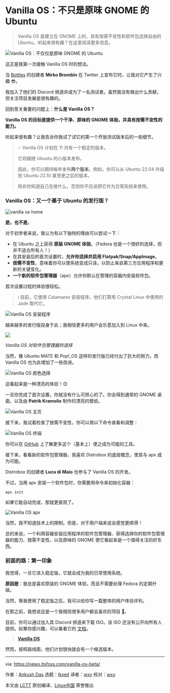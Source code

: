[#]: subject: "Vanilla OS: More Than Just Vanilla GNOME With Ubuntu"
[#]: via: "https://news.itsfoss.com/vanilla-os-beta/"
[#]: author: "Ankush Das https://news.itsfoss.com/author/ankush/"
[#]: collector: "lkxed"
[#]: translator: "wxy"
[#]: reviewer: "wxy"
[#]: publisher: "wxy"
[#]: url: "https://linux.cn/article-15203-1.html"

Vanilla OS：不只是原味 GNOME 的 Ubuntu
======

> Vanilla OS 是建立在 GNOME 上的、具有按需不变性和软件包选择自由的 Ubuntu。听起来很有趣？在这里阅读更多信息。

![Vanilla OS：不仅仅是原味 GNOME 的 Ubuntu][1]

这正是我第一次接触 Vanilla OS 时的想法。

当 [Bottles][2] 的创建者 **Mirko Brombin** 在 Twitter 上宣布它时，让我对它产生了兴趣 😎。

我加入了他们的 Discord 频道并成为了一名测试者。虽然我没有做出什么贡献，但关注项目发展是很有趣的。

回到至关重要的问题上：**什么是 Vanilla OS？**

**Vanilla OS 的目标是提供一个干净、原味的 GNOME 体验，并具有按需不变性的能力。**

听起来很有趣？让我告诉你我试了试它的第一个开放测试版本后的一些细节。

> 💡 Vanilla OS 计划在 11 月有一个稳定的版本。
> 
> 它将跟随 Ubuntu 的小版本发布。
> 
> 因此，你可以期待每年发布**两个版本**。例如，你可以从 Ubuntu 22.04 升级到 Ubuntu 22.10 甚至更之后的版本。
> 
> 除非你知道自己在做什么，否则你不应该把它作为日常系统来使用。

### Vanilla OS：又一个基于 Ubuntu 的发行版？

![vanilla os home][3]

**是，也不是**。

对于初学者来说，我认为有以下独特的理由可以尝试一下：

- 在 Ubuntu 之上获得 **原装 GNOME 体验**。（Fedora 也是一个很好的选择，但并不适合所有人！）
- 在其安装后的首次设置时，**允许你选择并启用 Flatpak/Snap/AppImage**。
- **按需不变性**，意味着你可以使系统变成只读，以防止来自第三方应用程序和更新的关键变化。
- **一个新的软件包管理器**（apx）允许你默认在管理的容器内安装软件包。

首次设置过程的体验很轻松。

> ℹ️ 目前，它使用 Calamares 安装程序。他们打算用 Crystal Linux 中使用的 Jade 取代它。

![Vanilla OS 安装程序][4]

越来越多的发行版投身于此；我相信更多的用户会乐意加入到 Linux 中来。

![][5]

*Vanilla OS 对软件包管理器的选择*

当然，像 Ubuntu MATE 和 Pop!_OS 这样的发行版已经付出了巨大的努力，而 Vanilla OS 也为此增加了一些改进。

![Vanilla OS 颜色选择][6]

这看起来是一种漂亮的体验！😊

一旦你完成了首次设置，你就没有什么可担心的了。你会得到通常的 GNOME 桌面，以及由 **Patrik Kramolis** 制作的漂亮的壁纸。

![Vanilla OS 主页][7]

接下来，我试着检查了按需不变性，你可以用以下命令查看和调整：

![Vanilla OS 终端][8]

你可以在 [GitHub][9] 上了解更多这个（基本上）使之成为可能的工具。

接下来，看看新的软件包管理器，我喜欢 Distrobox 的底层概念，使其与 apx 成为可能。

Distrobox 的创建者 **Luca di Maio** 也参与了 Vanilla OS 的开发。

不过，当用 apx 安装一个软件包时，你需要用命令来初始化容器：

```
apx init
```

如果它能自动完成，那就更直观了。

![Vanilla OS apx][10]

当然，我不知道技术上的限制。但是，对于用户端来说会感觉更顺滑！

总的来说，一个利用容器安装应用程序的软件包管理器、获得选择你的软件包管理器的能力、按需不变性，以及原味的 GNOME 使它看起来是一个值得关注的好东西。

### 前面的路：第一印象

我觉得，一旦它进入稳定版，它就会成为我的日常使用系统。

**原因是**：我总是喜欢原装的 GNOME 体验，而且不需要处理 Fedora 的定期升级。

当然，等我使用了稳定版之后，我可以给你写一篇整体的用户体验评判。

在那之前，我想说这是一个我相信很多用户都会喜欢的项目 👏。

目前，你可以通过加入其 Discord 频道来下载 ISO。该 ISO 还没有公开向所有人提供。如果你感兴趣，可以看看它的 [文档][11]。

> **[Vanilla OS][12]**

然而，按照路线图，他们计划很快就会有一个候选版本。

--------------------------------------------------------------------------------

via: https://news.itsfoss.com/vanilla-os-beta/

作者：[Ankush Das][a]
选题：[lkxed][b]
译者：[wxy](https://github.com/wxy)
校对：[wxy](https://github.com/wxy)

本文由 [LCTT](https://github.com/LCTT/TranslateProject) 原创编译，[Linux中国](https://linux.cn/) 荣誉推出

[a]: https://news.itsfoss.com/author/ankush/
[b]: https://github.com/lkxed
[1]: https://news.itsfoss.com/content/images/size/w1200/2022/10/first-look-at-vanilla-os.jpg
[2]: https://usebottles.com
[3]: https://news.itsfoss.com/content/images/2022/10/vanillaos.jpg
[4]: https://news.itsfoss.com/content/images/2022/10/vanillaos-installer.jpg
[5]: https://news.itsfoss.com/content/images/2022/10/choosing-package-vanillaos.png
[6]: https://news.itsfoss.com/content/images/2022/10/vanilla-os-first-setup.png
[7]: https://news.itsfoss.com/content/images/2022/10/vanillaos-wallpaper.jpg
[8]: https://news.itsfoss.com/content/images/2022/10/Screenshot-from-2022-10-25-12-54-29.png
[9]: https://github.com/Vanilla-OS/almost
[10]: https://news.itsfoss.com/content/images/2022/10/apx-install.jpg
[11]: https://documentation.vanillaos.org
[12]: https://vanillaos.org/roadmap

